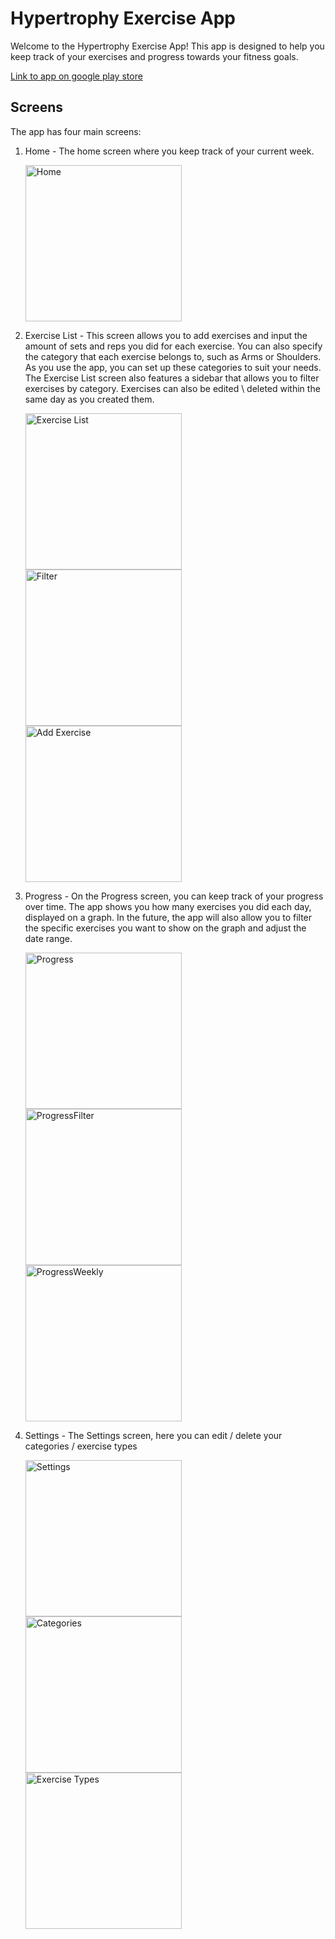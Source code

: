 # Hypertrophy Exercise App

Welcome to the Hypertrophy Exercise App! This app is designed to help you keep track of your exercises and progress towards your fitness goals.

[Link to app on google play store](https://play.google.com/store/apps/details?id=com.hypertrophy)

## Screens

The app has four main screens:

1. Home - The home screen where you keep track of your current week.

   <img src="images/Home.png" alt="Home" width="250" />

2. Exercise List - This screen allows you to add exercises and input the amount of sets and reps you did for each exercise. You can also specify the category that each exercise belongs to, such as Arms or Shoulders. As you use the app, you can set up these categories to suit your needs. The Exercise List screen also features a sidebar that allows you to filter exercises by category. Exercises can also be edited \ deleted within the same day as you created them.

   <img src="images/Exercises.png" alt="Exercise List" width="250"/>
   <img src="images/Filter.png" alt="Filter" width="250" />
   <img src="images/AddExercise.png" alt="Add Exercise" width="250"/>

3. Progress - On the Progress screen, you can keep track of your progress over time. The app shows you how many exercises you did each day, displayed on a graph. In the future, the app will also allow you to filter the specific exercises you want to show on the graph and adjust the date range.

   <img src="images/Progress.png" alt="Progress" width="250"/>
   <img src="images/ProgressFilter.png" alt="ProgressFilter" width="250"/>
   <img src="images/ProgressWeekly.png" alt="ProgressWeekly" width="250"/>

4. Settings - The Settings screen, here you can edit / delete your categories / exercise types

   <img src="images/Settings.png" alt="Settings" width="250"/>
   <img src="images/Categories.png" alt="Categories" width="250"/>
   <img src="images/ExerciseTypes.png" alt="Exercise Types" width="250"/>